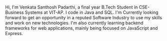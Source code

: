 Hi, I'm Venkata Santhosh Padarthi, a final year B.Tech Student in CSE-Business Systems at VIT-AP. I code in Java and SQL.
I'm Currently looking forward to get an opportunity in a reputed Software Industry to use my skills and work on new technologies.
I'm also currently learning backend frameworks for web applications, mainly being focused on JavaScript and Express.
<!---
VenkataSanthosh29/VenkataSanthosh29 is a ✨ special ✨ repository because its `README.md` (this file) appears on your GitHub profile.
You can click the Preview link to take a look at your changes.
--->
